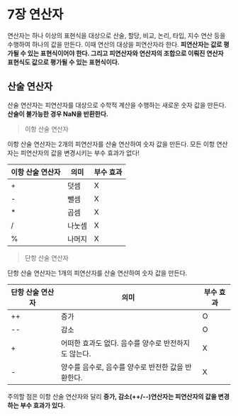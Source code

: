 # 7장 연산자

연산자는 하나 이상의 표현식을 대상으로 산술, 할당, 비교, 논리, 타입, 지수 연산 등을 수행하여 하나의 값을 만든다. 이때 연산의 대상을 피연산자라 한다. **피연산자는 값로 평가될 수 있는 표현식이어야 한다. 그리고 피연산자와 연산자의 조합으로 이뤄진 연산자 표현식도 값으로 평가될 수 있는 표현식이다.**

## 산술 연산자

산술 연산자는 피연산자를 대상으로 수학적 계산을 수행하는 새로운 숫자 값을 만든다. **산술이 불가능한 경우 NaN을 반환한다.**

> 이항 산술 연산자

이항 산술 연산자는 2개의 피연산자를 산술 연산하여 숫자 값을 만든다.
모든 이항 연산자는 피연산자의 값을 변경시키는 부수 효과가 없다!

| 이항 산술 연산자 | 의미   | 부수 효과 |
| ---------------- | ------ | --------- |
| +                | 덧셈   | X         |
| -                | 뺄셈   | X         |
| \*               | 곱셈   | X         |
| /                | 나눗셈 | X         |
| %                | 나머지 | X         |

> 단항 산술 연산자

단항 산술 연산자는 1개의 피연산자를 산술 연산하여 숫자 값을 만든다.

| 단항 산술 연산자 | 의미                                                 | 부수 효과 |
| ---------------- | ---------------------------------------------------- | --------- |
| ++               | 증가                                                 | O         |
| --               | 감소                                                 | O         |
| +                | 어떠한 효과도 없다. 음수를 양수로 반전하지도 않는다. | X         |
| -                | 양수를 음수로, 음수를 양수로 반전한 값을 반환한다.   | X         |

주의할 점은 이항 산술 연산자와 달리 **증가, 감소(++/--)연산자는 피연산자의 값을 변경하는 부수 효과가 있다.**
